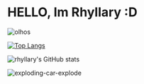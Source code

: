 # HELLO, Im Rhyllary :D


![olhos](https://github.com/user-attachments/assets/91f46a6a-0827-4e42-b74e-d8881ddcbe17)

[![Top Langs](https://github-readme-stats.vercel.app/api/top-langs/?username=rhyllary&layout=donut&theme=radical)](https://github.com/rhyllary/github-readme-stats)

![rhyllary's GitHub stats](https://github-readme-stats.vercel.app/api?username=rhyllary\&show_icons=true\&theme=radical)

![exploding-car-explode](https://github.com/user-attachments/assets/04a76499-bf41-4c72-8f84-3d30dcc2c1e5)
